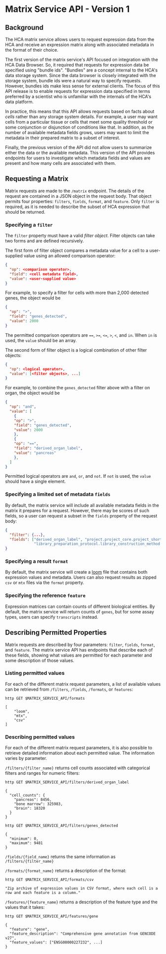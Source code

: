 # Matrix Service API - Version 1

## Background

The HCA matrix service allows users to request expression data from the HCA and receive an
expression matrix along with associated metadata in the format of their choice.

The first version of the matrix service's API focused on integration with the HCA Data Browser. So,
it required that requests for expression data be specified using "bundle ids". "Bundles" are a
concept internal to the HCA's data storage system. Since the data browser is closely integrated with
the storage system, bundle ids were a natural way to specify requests. However, bundles ids make
less sense for external clients. The focus of this API release is to enable requests for expression
data specified in terms preferred by a scientist who is unfamiliar with the internals of the HCA's
data platform.

In practice, this means that this API allows requests based on facts about _cells_ rather
than any storage system details. For example, a user may want cells from a particular tissue or
cells that meet some quality threshold or some conjunction or disjunction of conditions like that.
In addition, as the number of available metadata fields grows, users may want to limit the metadata
in their prepared matrix to a subset of interest.

Finally, the previous version of the API did not allow users to summarize either the data or the
available metadata. This version of the API provides endpoints for users to investigate which
metadata fields and values are present and how many cells are associated with them.

## Requesting a Matrix

Matrix requests are made to the `/matrix` endpoint. The details of the request are contained in a
JSON object in the request body. That object permits four properties: `filters`, `fields`, `format`,
and `feature`. Only `filter` is required, as it is needed to describe the subset of HCA expression
that should be returned.

### Specifying a `filter`

The `filter` property must have a valid _filter object_. Filter objects can take two forms and are
defined recursively.

The first form of filter object compares a metadata value for a cell to a user-supplied value using
an allowed comparison operator:

```json
{
  "op": <comparison operator>,
  "field": <cell metadata field>,
  "value": <user-supplied value>
}
```
For example, to specify a filter for cells with more than 2,000 detected genes, the object would be

```json
{
  "op": ">",
  "field": "genes_detected",
  "value": 2000
}
```

The permitted comparison operators are `==`, `>=`, `<=`, `>`, `<`, and `in`. When `in` is used, the
`value` should be an array.

The second form of filter object is a logical combination of other filter objects:

```json
{
  "op": <logical operator>,
  "value": [<filter objects>, ...]
}
```

For example, to combine the `genes_detected` filter above with a filter on organ, the object would
be

```json
{
  "op": "and",
  "value": [
    {
    "op": ">",
    "field": "genes_detected",
    "value": 2000
    },
    {
    "op": "==",
    "field": "derived_organ_label",
    "value": "pancreas"
    },
  ]
}
```

Permitted logical operators are `and`, `or`, and `not`. If `not` is used, the `value` should have a
single element.

### Specifying a limited set of metadata `fields`

By default, the matrix service will include all available metadata fields in the matrix it prepares
for a request. However, there may be scores of such fields, so a user can request a subset in the
`fields` property of the request body:

```json
{
  "filter": {...},
  "fields": ["derived_organ_label", "project.project_core.project_short_name",
             "library_preparation_protocol.library_construction_method.ontology_label"]
}
```

### Specifying a result `format`

By default, the matrix service will create a [loom](http://linnarssonlab.org/loompy/) file that
contains both expression values and metadata. Users can also request results as zipped `csv` or
`mtx` files via the `format` property.

### Specifying the reference `feature`

Expression matrices can contain counts of different biological entities. By default, the matrix
service will return counts of `genes`, but for some assay types, users can specify `transcripts`
instead.

## Describing Permitted Properties

Matrix requests are described by four parameters: `filter`, `fields`,
`format`, and `feature`. The matrix service API has endpoints that describe each
of these fields, showing what values are permitted for each parameter and some
description of those values.

### Listing permitted values

For each of the different matrix request parameters, a list of available values
can be retrieved from `/filters`, `/fields`, `/formats`, or `features`:

```
http GET $MATRIX_SERVICE_API/formats

[
    "loom",
    "mtx",
    "csv"
]
```

### Describing permitted values

For each of the different matrix request parameters, it is also possible to
retrieve detailed information about each permitted value. The information varies
by parameter.

`/filters/{filter_name}` returns cell counts associated with categorical filters
and ranges for numeric filters:

```
http GET $MATRIX_SERVICE_API/filters/derived_organ_label

{
  "cell_counts": {
    "pancreas": 8456,
    "bone marrow": 325983,
    "brain": 18320
  }
}

http GET $MATRIX_SERVICE_API/filters/genes_detected

{
  "minimum": 0,
  "maximum": 9481
}
```

`/fields/{field_name}` returns the same information as `/filters/{filter_name}`

`/formats/{format_name}` returns a description of the format:


```
http GET $MATRIX_SERVICE_API/formats/csv

"Zip archive of expression values in CSV format, where each cell is a
row and each feature is a column."
```

`/features/{feature_name}` returns a description of the feature type and the
values that it takes:

```
http GET $MATRIX_SERVICE_API/features/gene

{
  "feature": "gene",
  "feature_description": "Comprehensive gene annotation from GENCODE v27",
  "feature_values": ["ENSG00000227232", ...]
}
```
